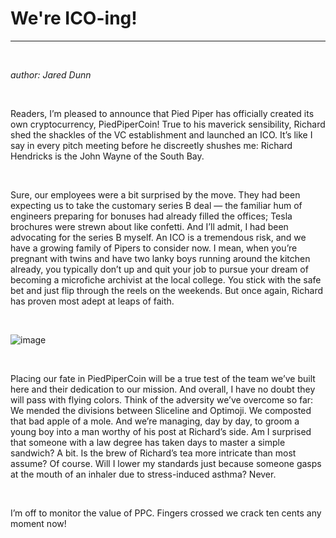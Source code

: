 # We're ICO-ing!
---
&nbsp;

*author: Jared Dunn*

&nbsp;

Readers, I’m pleased to announce that Pied Piper has officially created its own cryptocurrency, PiedPiperCoin! True to his maverick sensibility, Richard shed the shackles of the VC establishment and launched an ICO. It’s like I say in every pitch meeting before he discreetly shushes me: Richard Hendricks is the John Wayne of the South Bay.

&nbsp;

Sure, our employees were a bit surprised by the move. They had been expecting us to take the customary series B deal — the familiar hum of engineers preparing for bonuses had already filled the offices; Tesla brochures were strewn about like confetti. And I’ll admit, I had been advocating for the series B myself. An ICO is a tremendous risk, and we have a growing family of Pipers to consider now. I mean, when you’re pregnant with twins and have two lanky boys running around the kitchen already, you typically don’t up and quit your job to pursue your dream of becoming a microfiche archivist at the local college. You stick with the safe bet and just flip through the reels on the weekends. But once again, Richard has proven most adept at leaps of faith.

&nbsp;

![image](/images/news/ico.jpg)

&nbsp;

Placing our fate in PiedPiperCoin will be a true test of the team we’ve built here and their dedication to our mission. And overall, I have no doubt they will pass with flying colors. Think of the adversity we’ve overcome so far: We mended the divisions between Sliceline and Optimoji. We composted that bad apple of a mole. And we’re managing, day by day, to groom a young boy into a man worthy of his post at Richard’s side. Am I surprised that someone with a law degree has taken days to master a simple sandwich? A bit. Is the brew of Richard’s tea more intricate than most assume? Of course. Will I lower my standards just because someone gasps at the mouth of an inhaler due to stress-induced asthma? Never.

&nbsp;

I’m off to monitor the value of PPC. Fingers crossed we crack ten cents any moment now!
